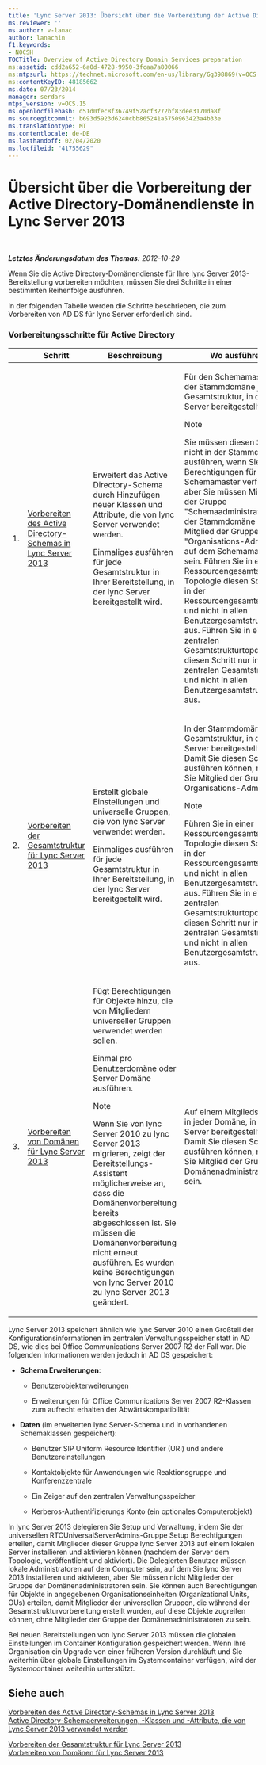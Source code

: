 ```yaml
---
title: 'Lync Server 2013: Übersicht über die Vorbereitung der Active Directory-Domänendienste'
ms.reviewer: ''
ms.author: v-lanac
author: lanachin
f1.keywords:
- NOCSH
TOCTitle: Overview of Active Directory Domain Services preparation
ms:assetid: cdd2a652-6a0d-4728-9950-3fcaa7a80066
ms:mtpsurl: https://technet.microsoft.com/en-us/library/Gg398869(v=OCS.15)
ms:contentKeyID: 48185662
ms.date: 07/23/2014
manager: serdars
mtps_version: v=OCS.15
ms.openlocfilehash: d51d0fec8f36749f52acf3272bf83dee3170da8f
ms.sourcegitcommit: b693d5923d6240cbb865241a5750963423a4b33e
ms.translationtype: MT
ms.contentlocale: de-DE
ms.lasthandoff: 02/04/2020
ms.locfileid: "41755629"
---
```

<div data-xmlns="http://www.w3.org/1999/xhtml">

<div class="topic" data-xmlns="http://www.w3.org/1999/xhtml" data-msxsl="urn:schemas-microsoft-com:xslt" data-cs="http://msdn.microsoft.com/en-us/">

<div data-asp="http://msdn2.microsoft.com/asp">

# <a name="overview-of-active-directory-domain-services-preparation-in-lync-server-2013"></a>Übersicht über die Vorbereitung der Active Directory-Domänendienste in Lync Server 2013

</div>

<div id="mainSection">

<div id="mainBody">

<span> </span>

_**Letztes Änderungsdatum des Themas:** 2012-10-29_

Wenn Sie die Active Directory-Domänendienste für Ihre lync Server 2013-Bereitstellung vorbereiten möchten, müssen Sie drei Schritte in einer bestimmten Reihenfolge ausführen.

In der folgenden Tabelle werden die Schritte beschrieben, die zum Vorbereiten von AD DS für lync Server erforderlich sind.

### <a name="active-directory-preparation-steps"></a>Vorbereitungsschritte für Active Directory

<table>
<colgroup>
<col style="width: 25%" />
<col style="width: 25%" />
<col style="width: 25%" />
<col style="width: 25%" />
</colgroup>
<thead>
<tr class="header">
<th></th>
<th>Schritt</th>
<th>Beschreibung</th>
<th>Wo ausführen</th>
</tr>
</thead>
<tbody>
<tr class="odd">
<td><p>1.</p></td>
<td><p><a href="lync-server-2013-preparing-the-active-directory-schema.md">Vorbereiten des Active Directory-Schemas in Lync Server 2013</a></p></td>
<td><p>Erweitert das Active Directory-Schema durch Hinzufügen neuer Klassen und Attribute, die von lync Server verwendet werden.</p>
<p>Einmaliges ausführen für jede Gesamtstruktur in Ihrer Bereitstellung, in der lync Server bereitgestellt wird.</p></td>
<td><p>Für den Schemamaster in der Stammdomäne jeder Gesamtstruktur, in der lync Server bereitgestellt wird.</p>
<div>

> [!NOTE]  
> Sie müssen diesen Schritt nicht in der Stammdomäne ausführen, wenn Sie über Berechtigungen für den Schemamaster verfügen, aber Sie müssen Mitglied der Gruppe "Schemaadministratoren" in der Stammdomäne und ein Mitglied der Gruppe "Organisations-Admins" auf dem Schemamaster sein. Führen Sie in einer Ressourcengesamtstruktur-Topologie diesen Schritt nur in der Ressourcengesamtstruktur und nicht in allen Benutzergesamtstrukturen aus. Führen Sie in einer zentralen Gesamtstrukturtopologie diesen Schritt nur in der zentralen Gesamtstruktur und nicht in allen Benutzergesamtstrukturen aus.


</div></td>
</tr>
<tr class="even">
<td><p>2.</p></td>
<td><p><a href="lync-server-2013-preparing-the-forest.md">Vorbereiten der Gesamtstruktur für Lync Server 2013</a></p></td>
<td><p>Erstellt globale Einstellungen und universelle Gruppen, die von lync Server verwendet werden.</p>
<p>Einmaliges ausführen für jede Gesamtstruktur in Ihrer Bereitstellung, in der lync Server bereitgestellt wird.</p></td>
<td><p>In der Stammdomäne jeder Gesamtstruktur, in der lync Server bereitgestellt wird. Damit Sie diesen Schritt ausführen können, müssen Sie Mitglied der Gruppe Organisations-Admins sein.</p>
<div>

> [!NOTE]  
> Führen Sie in einer Ressourcengesamtstruktur-Topologie diesen Schritt nur in der Ressourcengesamtstruktur und nicht in allen Benutzergesamtstrukturen aus. Führen Sie in einer zentralen Gesamtstrukturtopologie diesen Schritt nur in der zentralen Gesamtstruktur und nicht in allen Benutzergesamtstrukturen aus.


</div></td>
</tr>
<tr class="odd">
<td><p>3.</p></td>
<td><p><a href="lync-server-2013-preparing-domains.md">Vorbereiten von Domänen für Lync Server 2013</a></p></td>
<td><p>Fügt Berechtigungen für Objekte hinzu, die von Mitgliedern universeller Gruppen verwendet werden sollen.</p>
<p>Einmal pro Benutzerdomäne oder Server Domäne ausführen.</p>
<div>

> [!NOTE]  
> Wenn Sie von lync Server 2010 zu lync Server 2013 migrieren, zeigt der Bereitstellungs-Assistent möglicherweise an, dass die Domänenvorbereitung bereits abgeschlossen ist. Sie müssen die Domänenvorbereitung nicht erneut ausführen. Es wurden keine Berechtigungen von lync Server 2010 zu lync Server 2013 geändert.


</div></td>
<td><p>Auf einem Mitgliedsserver in jeder Domäne, in der lync Server bereitgestellt wird. Damit Sie diesen Schritt ausführen können, müssen Sie Mitglied der Gruppe der Domänenadministratoren sein.</p></td>
</tr>
</tbody>
</table>


<div id="sectionSection0" class="section">

Lync Server 2013 speichert ähnlich wie lync Server 2010 einen Großteil der Konfigurationsinformationen im zentralen Verwaltungsspeicher statt in AD DS, wie dies bei Office Communications Server 2007 R2 der Fall war. Die folgenden Informationen werden jedoch in AD DS gespeichert:

  - **Schema Erweiterungen**:
    
      - Benutzerobjekterweiterungen
    
      - Erweiterungen für Office Communications Server 2007 R2-Klassen zum aufrecht erhalten der Abwärtskompatibilität

<!-- end list -->

  - **Daten** (im erweiterten lync Server-Schema und in vorhandenen Schemaklassen gespeichert):
    
      - Benutzer SIP Uniform Resource Identifier (URI) und andere Benutzereinstellungen
    
      - Kontaktobjekte für Anwendungen wie Reaktionsgruppe und Konferenzzentrale
    
      - Ein Zeiger auf den zentralen Verwaltungsspeicher
    
      - Kerberos-Authentifizierungs Konto (ein optionales Computerobjekt)

In lync Server 2013 delegieren Sie Setup und Verwaltung, indem Sie der universellen RTCUniversalServerAdmins-Gruppe Setup Berechtigungen erteilen, damit Mitglieder dieser Gruppe lync Server 2013 auf einem lokalen Server installieren und aktivieren können (nachdem der Server dem Topologie, veröffentlicht und aktiviert). Die Delegierten Benutzer müssen lokale Administratoren auf dem Computer sein, auf dem Sie lync Server 2013 installieren und aktivieren, aber Sie müssen nicht Mitglieder der Gruppe der Domänenadministratoren sein. Sie können auch Berechtigungen für Objekte in angegebenen Organisationseinheiten (Organizational Units, OUs) erteilen, damit Mitglieder der universellen Gruppen, die während der Gesamtstrukturvorbereitung erstellt wurden, auf diese Objekte zugreifen können, ohne Mitglieder der Gruppe der Domänenadministratoren zu sein.

Bei neuen Bereitstellungen von lync Server 2013 müssen die globalen Einstellungen im Container Konfiguration gespeichert werden. Wenn Ihre Organisation ein Upgrade von einer früheren Version durchläuft und Sie weiterhin über globale Einstellungen im Systemcontainer verfügen, wird der Systemcontainer weiterhin unterstützt.

</div>

<div>

## <a name="see-also"></a>Siehe auch


[Vorbereiten des Active Directory-Schemas in Lync Server 2013](lync-server-2013-preparing-the-active-directory-schema.md)  
[Active Directory-Schemaerweiterungen, -Klassen und -Attribute, die von Lync Server 2013 verwendet werden](lync-server-2013-active-directory-schema-extensions-classes-and-attributes-used-by-lync-server.md)  


[Vorbereiten der Gesamtstruktur für Lync Server 2013](lync-server-2013-preparing-the-forest.md)  
[Vorbereiten von Domänen für Lync Server 2013](lync-server-2013-preparing-domains.md)  
  

</div>

</div>

<span> </span>

</div>

</div>

</div>

